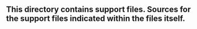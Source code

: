 ## This directory contains support files. Sources for the support files indicated within the files itself.

